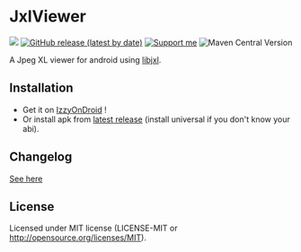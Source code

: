 # JxlViewer
[![](https://img.shields.io/endpoint?url=https://apt.izzysoft.de/fdroid/api/v1/shield/fr.oupson.jxlviewer)](https://apt.izzysoft.de/fdroid/index/apk/fr.oupson.jxlviewer)
[![GitHub release (latest by date)](https://img.shields.io/github/downloads/oupson/jxlviewer/latest/total)](https://github.com/oupson/jxlviewer/releases/latest)
[![Support me](https://img.shields.io/liberapay/patrons/oupson.svg?logo=liberapay)](https://liberapay.com/oupson/)
![Maven Central Version](https://img.shields.io/maven-central/v/fr.oupson/libjxl)

A Jpeg XL viewer for android using [libjxl](https://github.com/libjxl/libjxl).

## Installation
- Get it on [IzzyOnDroid](https://apt.izzysoft.de/fdroid/index/apk/fr.oupson.jxlviewer) !
- Or install apk from [latest release](https://github.com/oupson/jxlviewer/releases/) (install universal if you don't know your abi).

## Changelog
[See here](app/CHANGELOG.md)

## License
Licensed under MIT license (LICENSE-MIT or http://opensource.org/licenses/MIT).
